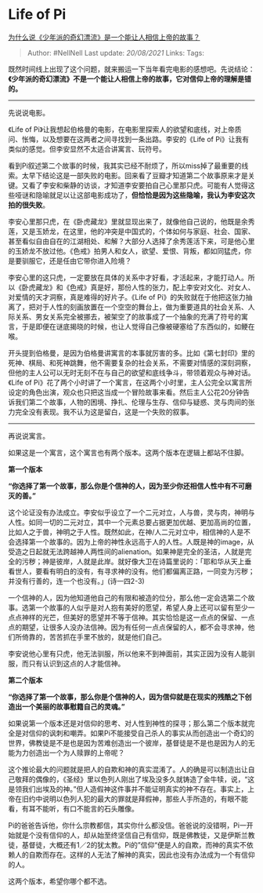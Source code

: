 # Life of Pi
[为什么说《少年派的奇幻漂流》是一个能让人相信上帝的故事？](https://www.zhihu.com/question/23742995/answer/610198093)

> Author: #NellNell 
Last update: *20/08/2021* 
Links:
Tags: 


既然时间线上出现了这个问题，就来搬运一下当年看完电影的感想吧。先说结论：**《少年派的奇幻漂流》不是一个能让人相信上帝的故事，它对信仰上帝的理解是错的。**

---

先说说电影。

  

《Life of Pi》让我想起伯格曼的电影，在电影里探索人的欲望和底线，对上帝质问、怅悔，以及想要在这两者之间寻找到一条出路。李安的《Life of Pi》让我有类似的感觉。但李安显然不太适合讲寓言、玩符号。

  

看到Pi叙述第二个故事的时候，我其实已经不耐烦了，所以miss掉了最重要的线索。太早下结论这是一部失败的电影。回来看了豆瓣才知道第二个故事原来才是关键。又看了李安和柴静的访谈，才知道李安要拍自己心里那只虎。可能有人觉得这些哑谜和隐喻就足以让这部电影成功了，**但恰恰是因为这些隐喻，我认为李安这次拍的很失败**。

  

李安心里那只虎，在《卧虎藏龙》里就显现出来了，就像他自己说的，他既是余秀莲，又是玉娇龙，在这里，他的冲突是中国式的，个体如何与家庭、社会、国家、甚至看似自由自在的江湖相处、和解？大部分人选择了余秀莲活下来，可是他心里的玉娇龙不放过他。《色戒》拍男人和女人，欲望、爱恨、背叛，都如同猛虎，你是要驯服它，还是任由它带你进入险境？

  

李安心里的这只虎，一定要放在具体的关系中才好看，才活起来，才能打动人。所以《卧虎藏龙》和《色戒》真是好，那份人性的张力，配上李安对文化、对女人、对爱情的天才洞察，真是难得的好片子。《Life of Pi》的失败就在于他把这张力抽离了，把对于人性的刻画放置在一个空空的舞台上，做为重要道具的社会关系、人际关系、男女关系完全被挪去，被架空了的故事成了一个抽象的充满了符号的寓言，于是即便在谜底揭晓的时候，也让人觉得自己像被硬塞给了东西似的，如鲠在喉。

  

开头提到伯格曼，是因为伯格曼讲寓言的本事就厉害的多。比如《第七封印》里的死神、棋局、和死神跳舞，他不需要复杂的社会关系，不需要对情感的深刻洞察，但他的主人公可以无时无刻不在与自己的欲望和底线争斗，带领着观众与神对话。《Life of Pi》花了两个小时讲了一个寓言，在这两个小时里，主人公完全以寓言所设定的角色出演，观众也只把这当成一个冒险故事来看。然后主人公花20分钟告诉我们第二个故事，人物的困境、挣扎、伦理与生存、信仰与疑惑、灵与肉间的张力完全没有表现。我不认为这是留白，这是一个失败的叙事。

---

再说说寓言。

  

如果这是一个寓言，这个寓言也有两个版本。这两个版本在逻辑上都站不住脚。

  

**第一个版本**

  

**“你选择了第一个故事，那么你是个信神的人，因为至少你还相信人性中有不可磨灭的善。”**

  

这个论证没有办法成立。李安似乎设立了一个二元对立，人与兽，灵与肉，神明与人性。如同一切的二元对立，其中一个元素总要占据更加优越、更加高尚的位置，比如人之于兽，神明之于人性。既然如此，在神/人二元对立中，相信神的人是不会选择第一个故事的。因为上帝的神性永远高于人的人性。人既是神的image，从受造之日起就无法跨越神人两性间的alienation。如果神是完全的圣洁，人就是完全的污秽；神是彼岸，人就是此岸。就好像大卫在诗篇里说的：「耶和华从天上垂看世人，要看有明白的没有，有寻求神的没有。他们都偏离正路，一同变为污秽；并没有行善的，连一个也没有。」(诗一四2-3)

  

一个信神的人，因为他知道他自己的有限和被造的位分，那么他一定会选第二个故事。选第一个故事的人似乎是对人抱有美好的愿望，希望人身上还可以留有至少一点点神样的光芒，但美好的愿望并不等于信神。其实恰恰是这一点点的保留、一点点的期望，让很多人没办法信神。因为有任何一点点保留的人，都不会寻求神，他们所倚靠的，苦苦抓在手里不放的，就是他们自己。

  

李安说他心里有只虎，他无法驯服，所以他来不到神面前，其实正因为没有人能驯服，而只有认识到这点的人才能信神。

  

**第二个版本**

  

**“你选择了第一个故事，那么你是个信神的人，因为信仰就是在现实的残酷之下创造出一个美丽的故事慰籍自己的灵魂。”**

  

如果说第一个版本还是对信仰的思考、对人性到神性的探寻；那么第二个版本就完全是对信仰的讽刺和嘲弄。如果Pi不能接受自己杀人的事实从而创造出一个奇幻的世界，佛教徒是不是也是因为苦难创造出一个彼岸，基督徒是不是也是因为人的无能为力创造出一个为人赎罪的上帝呢？

  

这个推论最大的问题就是把人的自欺和神的真实混淆了。人的确是可以制造出让自己敬拜的偶像的，《圣经》里以色列人刚出了埃及没多久就铸造了金牛犊，说，“这是领我们出埃及的神。”但人造假神这件事并不能证明真实的神不存在。事实上，上帝在旧约中说明以色列人犯的最大的罪就是拜假神，那些人手所造的，有眼不能看，有耳不能听，有口不能言的石头雕像。

  

Pi的爸爸告诉他，你什么宗教都信，其实你什么都没信。爸爸说的没错啊，Pi一开始就是个没有信仰的人，却从始至终坚信自己有信仰，既是佛教徒，又是伊斯兰教徒，基督徒，大概还有1／2的犹太教。Pi的”信仰“便是人的自欺，而神的真实不依赖人的自欺而存在。这样的人无法了解神的真实，因此也没有办法成为一个有信仰的人。

  

这两个版本，希望你哪个都不选。